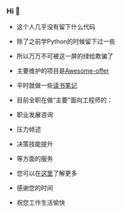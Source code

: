 ### Hi 👋

- 这个人几乎没有留下什么代码
- 除了之前学Python的时候留下过一些
- 所以万万不可被这一屏的绿给欺骗了

- 主要维护的项目是[Awesome-offer](https://github.com/lietoumai/Awesome-offer/edit/master/README.md)
- 平时就做一些[读书笔记](https://github.com/lietoumai/Reflection)

- 目前全职在做“主要”面向工程师的：
- 职业发展咨询
- 压力倾述
- 决策技能提升
- 等方面的服务
- 您可以在[这里](http://guwenmai.sxl.cn/)了解更多

- 感谢您的时间
- 祝您工作生活愉快
